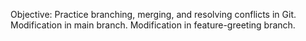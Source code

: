 Objective: Practice branching, merging, and resolving conflicts in Git.
Modification in main branch.
Modification in feature-greeting branch.
